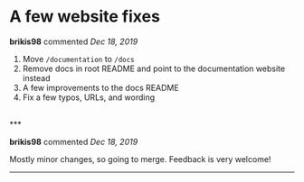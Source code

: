 # A few website fixes

**brikis98** commented *Dec 18, 2019*

1. Move `/documentation` to `/docs`
1. Remove docs in root README and point to the documentation website instead
1. A few improvements to the docs README
1. Fix a few typos, URLs, and wording



<br />
***


**brikis98** commented *Dec 18, 2019*

Mostly minor changes, so going to merge. Feedback is very welcome!
***


